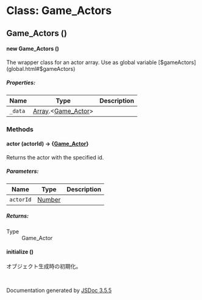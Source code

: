 # Class: Game_Actors

## Game_Actors ()

#### new Game_Actors ()

The wrapper class for an actor array. Use as global variable [$gameActors](global.html#$gameActors)

##### Properties:

| Name | Type | Description |
| --- | --- | --- |
| `_data` | [Array](Array.html).<[Game_Actor](Game_Actor.html)> |  |

<dl>
</dl>

### Methods

#### actor (actorId) → {[Game_Actor](Game_Actor.html)}

Returns the actor with the specified id.

##### Parameters:

| Name | Type | Description |
| --- | --- | --- |
| `actorId` | [Number](Number.html) |  |

<dl>
</dl>

##### Returns:

<dl>
                <dt> Type </dt>
                <dd>
                    <span><a>Game_Actor</a></span>
                </dd>
            </dl>

#### initialize ()

 オブジェクト生成時の初期化。
<dl>
</dl>
 <br>

  Documentation generated by [JSDoc 3.5.5](https://github.com/jsdoc3/jsdoc)
